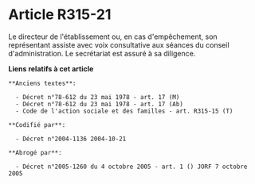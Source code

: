# Article R315-21

Le directeur de l'établissement ou, en cas d'empêchement, son représentant assiste avec voix consultative aux séances du
conseil d'administration. Le secrétariat est assuré à sa diligence.

**Liens relatifs à cet article**

	**Anciens textes**:

	  - Décret n°78-612 du 23 mai 1978 - art. 17 (M)
	  - Décret n°78-612 du 23 mai 1978 - art. 17 (Ab)
	  - Code de l'action sociale et des familles - art. R315-15 (T)

	**Codifié par**:

	  - Décret n°2004-1136 2004-10-21

	**Abrogé par**:

	  - Décret n°2005-1260 du 4 octobre 2005 - art. 1 () JORF 7 octobre 2005
